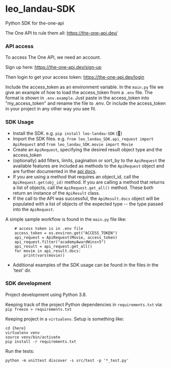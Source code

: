 # leo_landau-SDK
Python SDK for the-one-api

The One API to rule them all: https://the-one-api.dev/

### API access

To access The One API, we need an account.

Sign up here: 
https://the-one-api.dev/sign-up

Then login to get your access token: 
https://the-one-api.dev/login

Include the access_token as an environment variable. In the `main.py` file we give an example of how to load the access_token from a `.env` file. The format is shown in `.env.example`. Just paste in the access_token into "my_access_token" and rename the file to .env. Or include the access_token in your project in any other way you see fit.

### SDK Usage

- Install the SDK. e.g. `pip install leo-landau-SDK` (🤞)
- Import the SDK files. e.g. `from leo_landau_SDK.api_request import ApiRequest` and `from leo_landau_SDK.movie import Movie`
- Create an `ApiRequest`, specifying the desired result object type and the access_token
- (optionally) add filters, limits, pagination or sort_by to the `ApiRequest` the available features are included as methods to the `ApiRequest` object and are further documented in the [api docs]("https://the-one-api.dev/documentation").
- If you are using a method that requires an object_id, call the `ApiRequest.get(obj_id)` method. If you are calling a method that returns a list of objects, call the `ApiRequest.get_all()` method. These both return an instance of the `ApiResult` class.
- If the call to the API was successful, the `ApiResult.docs` object will be populated with a list of objects of the expected type -- the type passed into the `ApiRequest`.


A simple sample workflow is found in the `main.py` file like:
```
    # access token is in .env file
    access_token = os.environ.get("ACCESS_TOKEN")
    api_request = ApiRequest(Movie, access_token)
    api_request.filter("academyAwardWins>5")
    api_result = api_request.get_all()
    for movie in api_result.docs:
        print(vars(movie))
```

- Additional examples of the SDK usage can be found in the files in the 'test' dir.

### SDK development

Project development using Python 3.8.

Keeping track of the project Python dependencies in `requirements.txt` via:
`pip freeze > requirements.txt`

Keeping project in a `virtualenv`. Setup is something like:
```
cd {here}
virtualenv venv
source venv/bin/activate
pip install -r requirements.txt
```

Run the tests:
```
python -m unittest discover -s src/test -p '*_test.py'
```